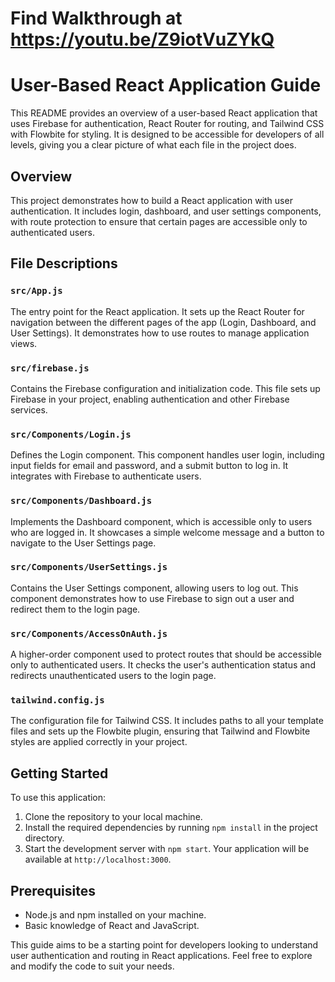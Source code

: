 # Find Walkthrough at https://youtu.be/Z9iotVuZYkQ

# User-Based React Application Guide

This README provides an overview of a user-based React application that uses Firebase for authentication, React Router for routing, and Tailwind CSS with Flowbite for styling. It is designed to be accessible for developers of all levels, giving you a clear picture of what each file in the project does.

## Overview

This project demonstrates how to build a React application with user authentication. It includes login, dashboard, and user settings components, with route protection to ensure that certain pages are accessible only to authenticated users.

## File Descriptions

### `src/App.js`

The entry point for the React application. It sets up the React Router for navigation between the different pages of the app (Login, Dashboard, and User Settings). It demonstrates how to use routes to manage application views.

### `src/firebase.js`

Contains the Firebase configuration and initialization code. This file sets up Firebase in your project, enabling authentication and other Firebase services.

### `src/Components/Login.js`

Defines the Login component. This component handles user login, including input fields for email and password, and a submit button to log in. It integrates with Firebase to authenticate users.

### `src/Components/Dashboard.js`

Implements the Dashboard component, which is accessible only to users who are logged in. It showcases a simple welcome message and a button to navigate to the User Settings page.

### `src/Components/UserSettings.js`

Contains the User Settings component, allowing users to log out. This component demonstrates how to use Firebase to sign out a user and redirect them to the login page.

### `src/Components/AccessOnAuth.js`

A higher-order component used to protect routes that should be accessible only to authenticated users. It checks the user's authentication status and redirects unauthenticated users to the login page.

### `tailwind.config.js`

The configuration file for Tailwind CSS. It includes paths to all your template files and sets up the Flowbite plugin, ensuring that Tailwind and Flowbite styles are applied correctly in your project.

## Getting Started

To use this application:

1. Clone the repository to your local machine.
2. Install the required dependencies by running `npm install` in the project directory.
3. Start the development server with `npm start`. Your application will be available at `http://localhost:3000`.

## Prerequisites

- Node.js and npm installed on your machine.
- Basic knowledge of React and JavaScript.

This guide aims to be a starting point for developers looking to understand user authentication and routing in React applications. Feel free to explore and modify the code to suit your needs.
